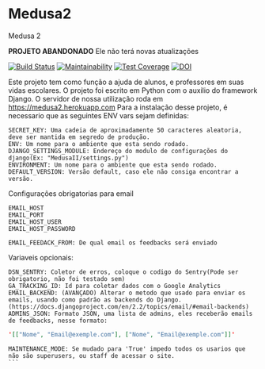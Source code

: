 # Medusa2
Medusa 2

**PROJETO ABANDONADO**
Ele não terá novas atualizações

[![Build Status](https://travis-ci.org/vini84200/medusa2.svg?branch=a)](https://travis-ci.org/vini84200/medusa2) 
[![Maintainability](https://api.codeclimate.com/v1/badges/03975d644adf743e4cf5/maintainability)](https://codeclimate.com/github/vini84200/medusa2/maintainability)
[![Test Coverage](https://api.codeclimate.com/v1/badges/03975d644adf743e4cf5/test_coverage)](https://codeclimate.com/github/vini84200/medusa2/test_coverage)
[![DOI](https://zenodo.org/badge/152637885.svg)](https://zenodo.org/badge/latestdoi/152637885)

Este projeto tem como função a ajuda de alunos, e professores em suas vidas escolares.
O projeto foi escrito em Python com o auxilio do framework Django. O servidor de nossa utilização roda em https://medusa2.herokuapp.com
Para a instalação desse projeto, é necessario que as seguintes ENV vars sejam definidas:
```
SECRET_KEY: Uma cadeia de aproximadamente 50 caracteres aleatoria, deve ser mantida em segredo de produção.
ENV: Um nome para o ambiente que esta sendo rodado.
DJANGO_SETTINGS_MODULE: Endereço do modulo de configurações do django(Ex: "MedusaII/settings.py")
ENVIRONMENT: Um nome para o ambiente que esta sendo rodado.
DEFAULT_VERSION: Versão default, caso ele não consiga encontrar a versão.
```
Configurações obrigatorias para email
```
EMAIL_HOST
EMAIL_PORT
EMAIL_HOST_USER
EMAIL_HOST_PASSWORD

EMAIL_FEEDACK_FROM: De qual email os feedbacks será enviado

```
Variaveis opcionais:
```
DSN_SENTRY: Coletor de erros, coloque o codigo do Sentry(Pode ser obrigatorio, não foi testado sem)
GA_TRACKING_ID: Id para coletar dados com o Google Analytics
EMAIL_BACKEND: (AVANÇADO) Alterar o metodo que usado para enviar os emails, usando como padrão as backends do Django. (https://docs.djangoproject.com/en/2.2/topics/email/#email-backends)
ADMINS_JSON: Formato JSON, uma lista de admins, eles receberão emails de feedbacks, nesse formato:
```
``` json
'[["Nome", "Email@exemple.com"], ["Nome", "Email@exemple.com"]]'
```
````
MAINTENANCE_MODE: Se mudado para 'True' impedo todos os usarios que não são superusers, ou staff de acessar o site.
```
